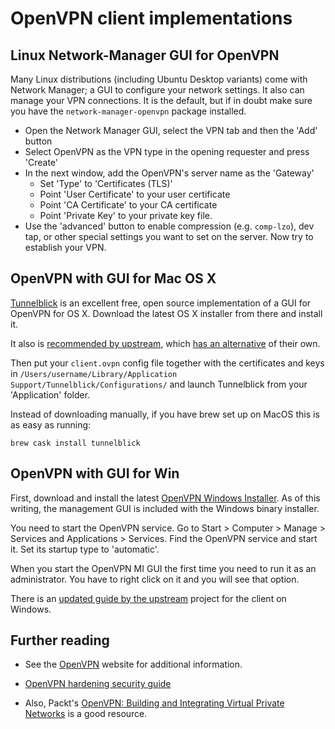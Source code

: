 # OpenVPN client implementations


## Linux Network-Manager GUI for OpenVPN

Many Linux distributions (including Ubuntu Desktop variants) come with Network Manager; a GUI to configure your network settings. It also can manage your VPN connections. It is the default, but if in doubt make sure you have the `network-manager-openvpn` package installed.

- Open the Network Manager GUI, select the VPN tab and then the 'Add' button
- Select OpenVPN as the VPN type in the opening requester and press 'Create'
- In the next window, add the OpenVPN's server name as the 'Gateway'
  - Set 'Type' to 'Certificates (TLS)'
  - Point 'User Certificate' to your user certificate
  - Point 'CA Certificate' to your CA certificate
  - Point 'Private Key' to your private key file.
- Use the 'advanced' button to enable compression (e.g. `comp-lzo`), dev tap, or other special settings you want to set on the server. Now try to establish your VPN.

## OpenVPN with GUI for Mac OS X

[Tunnelblick](https://tunnelblick.net) is an excellent free, open source implementation of a GUI for OpenVPN for OS X. Download the latest OS X installer from there and install it.

It also is [recommended by upstream](https://openvpn.net/vpn-server-resources/connecting-to-access-server-with-macos/#alternative-openvpn-open-source-tunnelblick-program), which [has an alternative](https://openvpn.net/vpn-server-resources/installation-guide-for-openvpn-connect-client-on-macos/) of their own.

Then put your `client.ovpn` config file together with the certificates and keys in `/Users/username/Library/Application Support/Tunnelblick/Configurations/` and launch Tunnelblick from your 'Application' folder.

Instead of downloading manually, if you have brew set up on MacOS this is as easy as running:

`brew cask install tunnelblick`

## OpenVPN with GUI for Win

First, download and install the latest [OpenVPN Windows Installer](https://openvpn.net/community-downloads/). As of this writing, the management GUI is included with the Windows binary installer.

You need to start the OpenVPN service. Go to Start \> Computer \> Manage \> Services and Applications \> Services. Find the OpenVPN service and start it. Set its startup type to 'automatic'.

When you start the OpenVPN MI GUI the first time you need to run it as an administrator. You have to right click on it and you will see that option.

There is an [updated guide by the upstream](https://community.openvpn.net/openvpn/wiki/Easy_Windows_Guide) project for the client on Windows.

## Further reading

- See the [OpenVPN](http://openvpn.net/) website for additional information.

- [OpenVPN hardening security guide](http://openvpn.net/index.php/open-source/documentation/howto.html#security)

- Also, Packt's [OpenVPN: Building and Integrating Virtual Private Networks](http://www.packtpub.com/openvpn/book) is a good resource.
